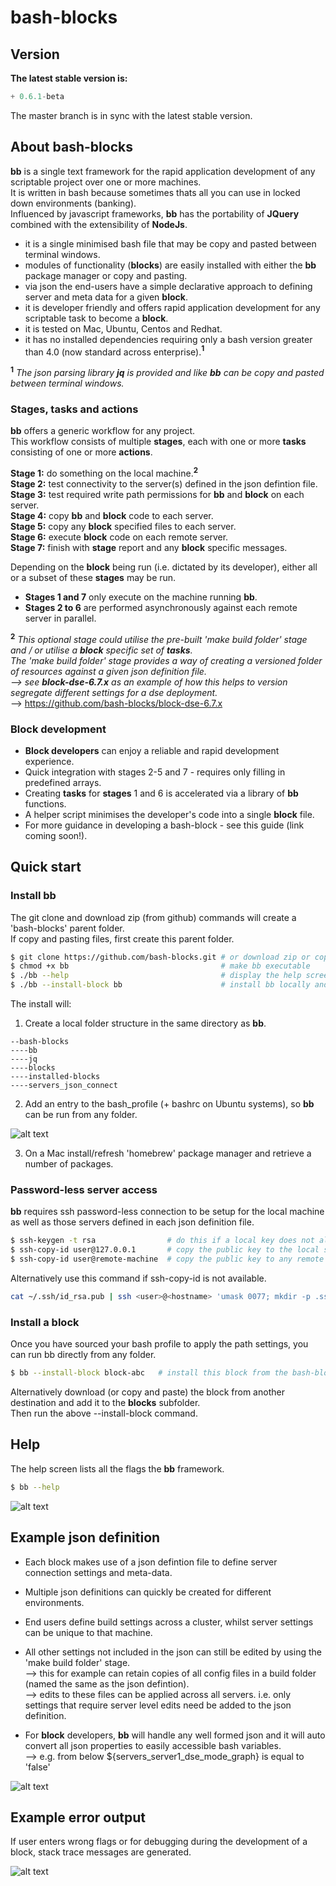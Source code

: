 # bash-blocks

## Version

**The latest stable version is:**
```python
+ 0.6.1-beta
```    
The master branch is in sync with the latest stable version.     

## About bash-blocks

**bb** is a single text framework for the rapid application development of any scriptable project over one or more machines.   
It is written in bash because sometimes thats all you can use in locked down environments (banking).  
Influenced by javascript frameworks, **bb** has the portability of **JQuery** combined with the extensibility of **NodeJs**.       
* it is a single minimised bash file that may be copy and pasted between terminal windows.  
* modules of functionality (**blocks**) are easily installed with either the **bb** package manager or copy and pasting.  
* via json the end-users have a simple declarative approach to defining server and meta data for a given **block**.   
* it is developer friendly and offers rapid application development for any scriptable task to become a **block**.   
* it is tested on Mac, Ubuntu, Centos and Redhat.  
* it has no installed dependencies requiring only a bash version greater than 4.0 (now standard across enterprise).**<sup>1</sup>**         

**<sup>1</sup>** *The json parsing library **jq** is provided and like **bb** can be copy and pasted between terminal windows.*  

### Stages, tasks and actions

**bb** offers a generic workflow for any project.  
This workflow consists of multiple **stages**, each with one or more **tasks** consisting of one or more **actions**.  

**Stage 1:** do something on the local machine.**<sup>2</sup>**   
**Stage 2:** test connectivity to the server(s) defined in the json defintion file.  
**Stage 3:** test required write path permissions for **bb** and **block** on each server.  
**Stage 4:** copy **bb** and **block** code to each server.  
**Stage 5:** copy any **block** specified files to each server.  
**Stage 6:** execute **block** code on each remote server.   
**Stage 7:** finish with **stage** report and any **block** specific messages.      

Depending on the **block** being run (i.e. dictated by its developer), either all or a subset of these **stages** may be run.  
* **Stages 1 and 7** only execute on the machine running **bb**.  
* **Stages 2 to 6** are performed asynchronously against each remote server in parallel.

**<sup>2</sup>** *This optional stage could utilise the pre-built 'make build folder' stage and / or utilise a **block** specific set of **tasks**.    
The 'make build folder' stage provides a way of creating a versioned folder of resources against a given json definition file.    
--> see **block-dse-6.7.x** as an example of how this helps to version segregate different settings for a dse deployment.*      
--> https://github.com/bash-blocks/block-dse-6.7.x

### Block development

* **Block developers** can enjoy a reliable and rapid development experience.  
* Quick integration with stages 2-5 and 7 - requires only filling in predefined arrays.  
* Creating **tasks** for **stages** 1 and 6 is accelerated via a library of **bb** functions.      
* A helper script minimises the developer's code into a single **block** file.   
* For more guidance in developing a bash-block - see this guide (link coming soon!).  

## Quick start

### Install bb

The git clone and download zip (from github) commands will create a 'bash-blocks' parent folder.    
If copy and pasting files, first create this parent folder.   


```bash
$ git clone https://github.com/bash-blocks.git # or download zip or copy and paste bb + jq files
$ chmod +x bb                                  # make bb executable
$ ./bb --help                                  # display the help screen
$ ./bb --install-block bb                      # install bb locally and follow on-screen instructions
```

The install will:  
1. Create a local folder structure in the same directory as **bb**.    
```
--bash-blocks    
----bb
----jq
----blocks
----installed-blocks
----servers_json_connect
```
2. Add an entry to the bash_profile (+ bashrc on Ubuntu systems), so **bb** can be run from any folder.  

![alt text](https://github.com/jondowson/bash-blocks-logo/blob/master/Screenshot%202019-06-19%20at%2022.06.14.png?raw=true ".bash_profile")

3. On a Mac install/refresh 'homebrew' package manager and retrieve a number of packages.    

### Password-less server access           

**bb** requires ssh password-less connection to be setup for the local machine as well as those servers defined in each json definition file.     

```bash
$ ssh-keygen -t rsa                # do this if a local key does not already exist + hit enter to all questions.    
$ ssh-copy-id user@127.0.0.1       # copy the public key to the local server.       
$ ssh-copy-id user@remote-machine  # copy the public key to any remote server specified in a json definition.
```
Alternatively use this command if ssh-copy-id is not available.   
```bash
cat ~/.ssh/id_rsa.pub | ssh <user>@<hostname> 'umask 0077; mkdir -p .ssh; cat >> .ssh/authorized_keys && echo "Key copied"'
```
### Install a block

Once you have sourced your bash profile to apply the path settings, you can run bb directly from any folder.

```bash
$ bb --install-block block-abc   # install this block from the bash-blocks github repo.
```

Alternatively download (or copy and paste) the block from another destination and add it to the **blocks** subfolder.    
Then run the above --install-block command.  

## Help

The help screen lists all the flags the **bb** framework.

```bash
$ bb --help
```

![alt text](https://github.com/jondowson/bash-blocks-logo/blob/master/Screenshot%202019-06-19%20at%2020.08.56.png?raw=true "bb --help")

## Example json definition

* Each block makes use of a json defintion file to define server connection settings and meta-data.   
* Multiple json definitions can quickly be created for different environments.     
* End users define build settings across a cluster, whilst server settings can be unique to that machine.   
* All other settings not included in the json can still be edited by using the 'make build folder' stage.   
--> this for example can retain copies of all config files in a build folder (named the same as the json defintion).   
--> edits to these files can be applied across all servers. i.e. only settings that require server level edits need be added to the json definition.        

* For **block** developers, **bb** will handle any well formed json and it will auto convert all json properties to easily accessible bash variables.   
--> e.g. from below ${servers_server1_dse_mode_graph} is equal to 'false'

![alt text](https://github.com/jondowson/bash-blocks-logo/blob/master/Screenshot%202019-06-19%20at%2020.24.05.png?raw=true "example json")

## Example error output

If user enters wrong flags or for debugging during the development of a block, stack trace messages are generated.    

![alt text](https://github.com/jondowson/bash-blocks-logo/blob/master/Screenshot%202019-06-19%20at%2022.12.57.png?raw=true "bb stack trace")
